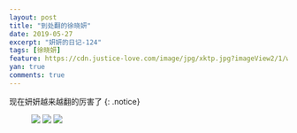 ```yaml
---
layout: post
title: "到处翻的徐晓妍"
date: 2019-05-27
excerpt: "妍妍的日记-124"
tags: [徐晓妍]
feature: https://cdn.justice-love.com/image/jpg/xktp.jpg?imageView2/1/w/1200/h/500
yan: true
comments: true
---
```

现在妍妍越来越翻的厉害了
{: .notice}
<figure>
    <img src="{{ site.staticUrl }}/yanyan/image/fandelihai1.jpg?imageMogr2/auto-orient" />
    <img src="{{ site.staticUrl }}/yanyan/image/fandelihai2.jpg?imageMogr2/auto-orient" />
    <img src="{{ site.staticUrl }}/yanyan/image/fandelihai3.jpg?imageMogr2/auto-orient" />
</figure>
